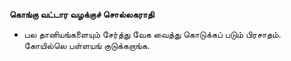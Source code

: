 **கொங்கு வட்டார வழக்குச் சொல்லகராதி**
- பல தானியங்களையும் சேர்த்து வேக வைத்து கொடுக்கப் படும் பிரசாதம். கோயில்லெ பள்ளயங் குடுக்கறாங்க.

